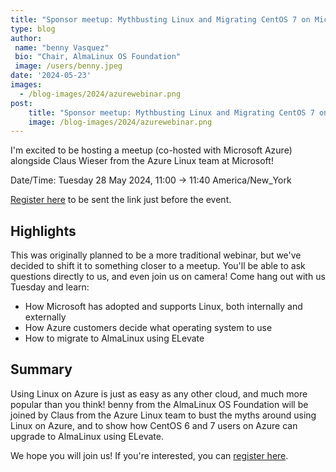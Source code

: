 ```yaml
---
title: "Sponsor meetup: Mythbusting Linux and Migrating CentOS 7 on Microsoft Azure"
type: blog
author: 
 name: "benny Vasquez"
 bio: "Chair, AlmaLinux OS Foundation"
 image: /users/benny.jpeg
date: '2024-05-23'
images:
  - /blog-images/2024/azurewebinar.png
post:
    title: "Sponsor meetup: Mythbusting Linux and Migrating CentOS 7 on Microsoft Azure"
    image: /blog-images/2024/azurewebinar.png
---
```


I'm excited to be hosting a meetup (co-hosted with Microsoft Azure) alongside Claus Wieser from the Azure Linux team at Microsoft! 

Date/Time: Tuesday 28 May 2024, 11:00 → 11:40 America/New_York

[Register here](https://events.almalinux.org/event/22/) to be sent the link just before the event. 

## Highlights

This was originally planned to be a more traditional webinar, but we've decided to shift it to something closer to a meetup. You'll be able to ask questions directly to us, and even join us on camera! Come hang out with us Tuesday and learn:

-   How Microsoft has adopted and supports Linux, both internally and externally
-   How Azure customers decide what operating system to use
-   How to migrate to AlmaLinux using ELevate

## Summary

Using Linux on Azure is just as easy as any other cloud, and much more popular than you think! benny from the AlmaLinux OS Foundation will be joined by Claus from the Azure Linux team to bust the myths around using Linux on Azure, and to show how CentOS 6 and 7 users on Azure can upgrade to AlmaLinux using ELevate.

We hope you will join us! If you're interested, you can [register here](https://events.almalinux.org/event/22/).
